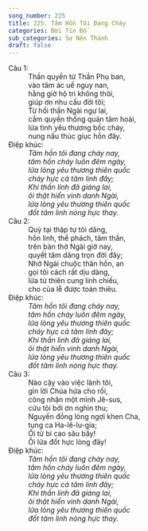 ```yaml
---
song_number: 225
title: 225. Tâm Hồn Tôi Đang Cháy
categories: Đời Tín Đồ
sub_categories: Sự Nên Thánh
draft: false
---
```

<dl><dt>Câu 1:</dt><dd data-verse="1">Thần quyền từ Thần Phụ ban, <br/>vào tâm ác uế nguy nan, <br/>hằng giờ hộ trì không thôi, <br/>giúp ơn nhu cầu đời tôi; <br/>Từ hồi thần Ngài ngự lai, <br/>cầm quyền thống quản tâm hoài, <br/>lửa tình yêu thương bốc cháy, <br/>nung nấu thúc giục hồn đây. </dd><dt>Điệp khúc:</dt><dd data-chorus="1"><em>Tâm hồn tôi đang cháy nay, <br/>tâm hồn cháy luôn đêm ngày, <br/>lửa lòng yêu thương thiên quốc <br/>cháy hực cả tâm linh đây; <br/>Khi thần linh đã giáng lai, <br/>ôi thật hiển vinh danh Ngài, <br/>lửa lòng yêu thương thiên quốc <br/>đốt tâm linh nóng hực thay. </em></dd><dt>Câu 2:</dt><dd data-verse="2"> Quỳ tại thập tự tôi dâng, <br/>hồn linh, thể phách, tâm thần, <br/>trên bàn thờ Ngài giờ nay, <br/>quyết tâm dâng trọn đời đây; <br/>Nhờ Ngài chuộc thân hồn, an <br/>gọi tôi cách rất dịu dàng, <br/>lửa từ thiên cung linh chiếu, <br/>cho của lễ được toàn thiêu. </dd><dt>Điệp khúc:</dt><dd data-chorus="1"><em>Tâm hồn tôi đang cháy nay, <br/>tâm hồn cháy luôn đêm ngày, <br/>lửa lòng yêu thương thiên quốc <br/>cháy hực cả tâm linh đây; <br/>Khi thần linh đã giáng lai, <br/>ôi thật hiển vinh danh Ngài, <br/>lửa lòng yêu thương thiên quốc <br/>đốt tâm linh nóng hực thay. </em></dd><dt>Câu 3:</dt><dd data-verse="3">Nào cậy vào việc lành tôi, <br/>gìn lời Chúa hứa cho rồi, <br/>công nhận một mình Jê-sus, <br/>cứu tôi bởi ơn nghìn thu; <br/>Nguyền đồng lòng ngợi khen Cha, <br/>tụng ca Ha-lê-lu-gia; <br/>Ôi từ bi cao sâu bấy! <br/>Ôi lửa đốt hực lòng đây! </dd><dt>Điệp khúc:</dt><dd data-chorus="1"><em>Tâm hồn tôi đang cháy nay, <br/>tâm hồn cháy luôn đêm ngày, <br/>lửa lòng yêu thương thiên quốc <br/>cháy hực cả tâm linh đây; <br/>Khi thần linh đã giáng lai, <br/>ôi thật hiển vinh danh Ngài, <br/>lửa lòng yêu thương thiên quốc <br/>đốt tâm linh nóng hực thay. </em></dd></dl>